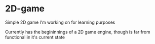 # 2D-game
Simple 2D game I'm working on for learning purposes

Currently has the begininnings of a 2D game engine, though is far from functional in it's current state
